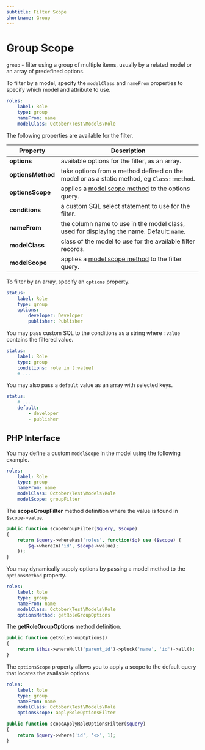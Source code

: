 ```yaml
---
subtitle: Filter Scope
shortname: Group
---
```

# Group Scope

`group` - filter using a group of multiple items, usually by a related model or an array of predefined options.

To filter by a model, specify the `modelClass` and `nameFrom` properties to specify which model and attribute to use.

```yaml
roles:
    label: Role
    type: group
    nameFrom: name
    modelClass: October\Test\Models\Role
```

The following properties are available for the filter.

Property | Description
------------- | -------------
**options** | available options for the filter, as an array.
**optionsMethod** | take options from a method defined on the model or as a static method, eg `Class::method`.
**optionsScope** | applies a [model scope method](../filter-scopes.md) to the options query.
**conditions** | a custom SQL select statement to use for the filter.
**nameFrom** | the column name to use in the model class, used for displaying the name. Default: `name`.
**modelClass** | class of the model to use for the available filter records.
**modelScope** | applies a [model scope method](../filter-scopes.md) to the filter query.

To filter by an array, specify an `options` property.

```yaml
status:
    label: Role
    type: group
    options:
        developer: Developer
        publisher: Publisher
```

You may pass custom SQL to the conditions as a string where `:value` contains the filtered value.

```yaml
status:
    label: Role
    type: group
    conditions: role in (:value)
    # ...
```

You may also pass a `default` value as an array with selected keys.

```yaml
status:
    # ...
    default:
        - developer
        - publisher
```

## PHP Interface

You may define a custom `modelScope` in the model using the following example.

```yaml
roles:
    label: Role
    type: group
    nameFrom: name
    modelClass: October\Test\Models\Role
    modelScope: groupFilter
```

The **scopeGroupFilter** method definition where the value is found in `$scope->value`.

```php
public function scopeGroupFilter($query, $scope)
{
    return $query->whereHas('roles', function($q) use ($scope) {
        $q->whereIn('id', $scope->value);
    });
}
```

You may dynamically supply options by passing a model method to the `optionsMethod` property.

```yaml
roles:
    label: Role
    type: group
    nameFrom: name
    modelClass: October\Test\Models\Role
    optionsMethod: getRoleGroupOptions
```

The **getRoleGroupOptions** method definition.

```php
public function getRoleGroupOptions()
{
    return $this->whereNull('parent_id')->pluck('name', 'id')->all();
}
```

The `optionsScope` property allows you to apply a scope to the default query that locates the available options.

```yaml
roles:
    label: Role
    type: group
    nameFrom: name
    modelClass: October\Test\Models\Role
    optionsScope: applyRoleOptionsFilter
```

```php
public function scopeApplyRoleOptionsFilter($query)
{
    return $query->where('id', '<>', 1);
}
```
